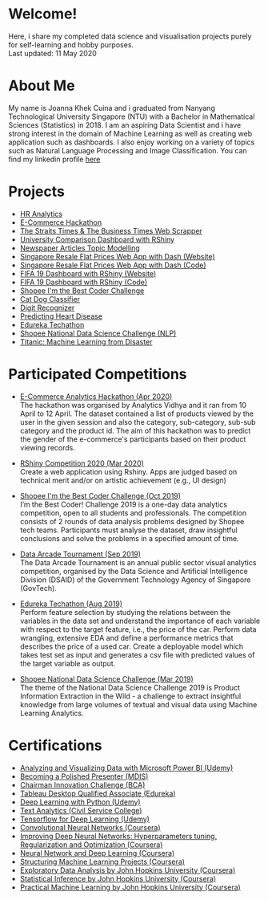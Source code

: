 # Welcome!
Here, i share my completed data science and visualisation projects purely for self-learning and hobby purposes.   
Last updated: 11 May 2020

# About Me
My name is Joanna Khek Cuina and i graduated from Nanyang Technological University Singapore (NTU) with a Bachelor in Mathematical Sciences (Statistics) in 2018. I am an aspiring Data Scientist and i have strong interest in the domain of Machine Learning as well as creating web application such as dashboards. I also enjoy working on a variety of topics such as Natural Language Processing and Image Classification. You can find my linkedin profile [here](https://linkedin.com/in/joannakhek/)

# Projects
- [HR Analytics](https://github.com/Joanna-Khek/joanna-khek.github.io/blob/master/HR%20Analytics%20Hackathon/JanataHack%20-%20HR%20Analytics.ipynb)
- [E-Commerce Hackathon](https://github.com/Joanna-Khek/joanna-khek.github.io/blob/master/E-commerce%20Hackathon/E-Commerce%20Hackathon.ipynb)
- [The Straits Times & The Business Times Web Scrapper](https://github.com/Joanna-Khek/joanna-khek.github.io/tree/master/Web%20Scrapper)
- [University Comparison Dashboard with RShiny](https://github.com/Joanna-Khek/university_comparison)
- [Newspaper Articles Topic Modelling](https://github.com/Joanna-Khek/joanna-khek.github.io/blob/master/Topic%20Modelling%20with%20Gensim%20and%20Scikit-Learn.ipynb)
- [Singapore Resale Flat Prices Web App with Dash (Website)](https://sg-resale-flat-app.herokuapp.com/)
- [Singapore Resale Flat Prices Web App with Dash (Code)](https://github.com/Joanna-Khek/joannakhek.github.io/blob/master/SG_resale_flats_dashboard.py)
- [FIFA 19 Dashboard with RShiny (Website)](https://joanna-khek.shinyapps.io/fifa_19_dashboard/)
- [FIFA 19 Dashboard with RShiny (Code)](https://github.com/Joanna-Khek/joanna-khek.github.io/blob/master/app.R)
- [Shopee I'm the Best Coder Challenge](https://github.com/Joanna-Khek/joanna-khek.github.io/blob/master/best_coder.py)
- [Cat Dog Classifier](https://github.com/Joanna-Khek/joanna-khek.github.io/blob/master/cat_dog_classifier.py)
- [Digit Recognizer](https://github.com/Joanna-Khek/joanna-khek.github.io/blob/master/digit_recognizer.py)
- [Predicting Heart Disease](https://github.com/Joanna-Khek/joanna-khek.github.io/blob/master/Predicting%20Heart%20Disease.ipynb)
- [Edureka Techathon](https://github.com/Joanna-Khek/joanna-khek.github.io/blob/master/Edureka_Techathon.ipynb)
- [Shopee National Data Science Challenge (NLP)](https://github.com/Joanna-Khek/joanna-khek.github.io/blob/master/NDSC2019.py)
- [Titanic: Machine Learning from Disaster](https://github.com/Joanna-Khek/joanna-khek.github.io/blob/master/Titanic%20Machine%20Learning%20from%20Disaster.ipynb)

# Participated Competitions
- [E-Commerce Analytics Hackathon (Apr 2020)](https://github.com/Joanna-Khek/joanna-khek.github.io/blob/master/E-commerce%20Hackathon/E-Commerce%20Hackathon.ipynb)     
The hackathon was organised by Analytics Vidhya and it ran from 10 April to 12 April. The dataset contained a list of products viewed by the user in the given session and also the category, sub-category, sub-sub category and the product id. The aim of this hackathon was to predict the gender of the e-commerce's participants based on their product viewing records.     

- [RShiny Competition 2020 (Mar 2020)](https://github.com/Joanna-Khek/university_comparison)    
Create a web application using Rshiny. Apps are judged based on technical merit and/or on artistic achievement (e.g., UI design)

- [Shopee I'm the Best Coder Challenge (Oct 2019)](https://www.dropbox.com/s/zzk02ealua25en7/Im_the_best_coder.jpg?dl=0)    
I’m the Best Coder! Challenge 2019 is a one-day data analytics competition, open to all students and professionals. The competition consists of 2 rounds of data analysis problems designed by Shopee tech teams. Participants must analyse the dataset, draw insightful conclusions and solve the problems in a specified amount of time.

- [Data Arcade Tournament (Sep 2019)](https://www.dropbox.com/s/ez2kiw12rdlxw7g/Data%20Arcade%20Tournament.pdf?dl=0)    
The Data Arcade Tournament is an annual public sector visual analytics competition, organised by the Data Science and Artificial Intelligence Division (DSAID) of the Government Technology Agency of Singapore (GovTech). 

- [Edureka Techathon (Aug 2019)](https://www.dropbox.com/s/7bdeom0qtorkegp/Edureka_Tech.png?dl=0)    
Perform feature selection by studying the relations between the variables in the data set and understand the importance of each variable with respect to the target feature, i.e., the price of the car. Perform data wrangling, extensive EDA and define a performance metrics that describes the price of a used car. Create a deployable model which takes test set as input and generates a csv file with predicted values of the target variable as output.   

- [Shopee National Data Science Challenge (Mar 2019)](https://www.dropbox.com/s/i2xcpukt1madh1d/NDSC2019%20Certificate.jpg?dl=0)    
The theme of the National Data Science Challenge 2019 is Product Information Extraction in the Wild - a challenge to extract insightful knowledge from large volumes of textual and visual data using Machine Learning Analytics.

# Certifications
- [Analyzing and Visualizing Data with Microsoft Power BI (Udemy)](https://www.dropbox.com/s/q90jy6aqljstsq6/PowerBI_Certificate.pdf?dl=0)
- [Becoming a Polished Presenter (MDIS)](https://www.dropbox.com/s/4l2yyeuydh28yi6/Polished%20Presenter%20Certificate.JPG?dl=0)
- [Chairman Innovation Challenge (BCA)](https://www.dropbox.com/s/wqienm5m0wka6r2/CIC19%20SPO-01-ERD.pdf?dl=0)
- [Tableau Desktop Qualified Associate (Edureka)](https://www.dropbox.com/s/vtlbe105qwjgwkq/tableau_certificate.pdf?dl=0)
- [Deep Learning with Python (Udemy)](https://www.dropbox.com/s/3hisj6xz7vucnc6/Deep_Learning_Certificate.pdf?dl=0)
- [Text Analytics (Civil Service College)](https://www.dropbox.com/s/72wyuej69vzrlev/A%20Primer%20in%20Text%20Analytics%20Certificate.pdf?dl=0)
- [Tensorflow for Deep Learning (Udemy)](https://udemy-certificate.s3.amazonaws.com/pdf/UC-62CSPK3R.pdf)
- [Convolutional Neural Networks (Coursera)](https://www.coursera.org/account/accomplishments/certificate/NHZCKPYBXSJH)
- [Improving Deep Neural Networks: Hyperparameters tuning, Regularization and Optimization (Coursera)](https://www.coursera.org/account/accomplishments/certificate/33HE7F2FXGHE)
- [Neural Network and Deep Learning (Coursera)](https://www.coursera.org/account/accomplishments/certificate/7FZ7U3CNE5XW)
- [Structuring Machine Learning Projects (Coursera)](https://www.coursera.org/account/accomplishments/certificate/BMP9E9LWYLUR)
- [Exploratory Data Analysis by John Hopkins University (Coursera)](https://www.coursera.org/account/accomplishments/certificate/FL3BE95ZQ2J7)
- [Statistical Inference by John Hopkins University (Coursera)](https://www.coursera.org/account/accomplishments/certificate/RPX2DT2F3UBW)
- [Practical Machine Learning by John Hopkins University (Coursera)](https://www.coursera.org/account/accomplishments/certificate/9Z4T87YH2DK4)
